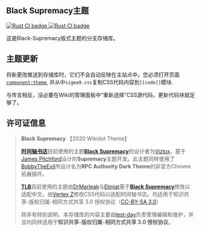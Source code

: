 ## Black Supremacy主题
  <a href="https://github.com/TimeLine-Bookstore/Black-Supremacy/actions?query=workflow%3A%22Stylelint%22">
    <img src="https://github.com/TimeLine-Bookstore/Black-Supremacy/workflows/Stylelint/badge.svg"
         alt="Rust CI badge">
  </a>

  <a href="https://github.com/TimeLine-Bookstore/Black-Supremacy/blob/master/LICENSE.md">
    <img src="https://img.shields.io/badge/license-CC%20BY--SA-blue"
         alt="Rust CI badge">
  </a>
  
这是Black-Supremacy版式主题的分支存储库。


## 主题更新

将新更改推送到存储库时，它们不会自动反映在主站点中。您必须打开页面[`component:theme`](https://timeline-bookstore.wikidot.com/component:theme), 并从中`sigma9.css`复制CSS代码内容到`[[code]]`模块.

与传言相反，没必要在Wiki的管理面板中“重新选择”CSS源代码，更新代码块就足够了。


## 许可证信息
> **Black Supremacy** 【2020 Wikidot Theme】
>
> [**时间轴书店**](https://timeline-bookstore.wikidot.com)目前使用的主题[**Black Supremacy**](https://timeline-bookstore.wikidot.com/component:theme)的设计者为[Vizlox](http://www.wikidot.com/user:info/vizlox)，基于[James Pitchford](http://www.wikidot.com/user:info/james-pitchford)设计的**Supremacy**主题开发。此主题同样使用了[BobbyTheEvil](http://www.wikidot.com/user:info/bobbytheevil)所设计名为**RPC Authority Dark Theme**的非官方Chrome拓展插件。
> 
> [**TLB**](https://timeline-bookstore.wikidot.com)目前使用的主题由[DrMarleak](http://www.wikidot.com/user:info/DrMarleak)与[Etinjat](http://www.wikidot.com/user:info/etinjat)基于[**Black Supremacy**](https://timeline-bookstore.wikidot.com/component:theme)修改以适配中文。由[Vertex Z](https://www.wikidot.com/user:info/vertex-z)修改CSS代码以适配时间轴书店。均适用于知识共享-版权归属-相同方式共享 3.0 授权协议（[CC-BY-SA 3.0](https://creativecommons.org/licenses/by-sa/3.0/)）
> 
> 除非有特别说明，本存储库的内容主要由[lest-day](https://www.wikidot.com/user:info/lest-day)负责管理编辑和维护，并且均同样适用于**知识共享-版权归属-相同方式共享 3.0 授权协议**。
